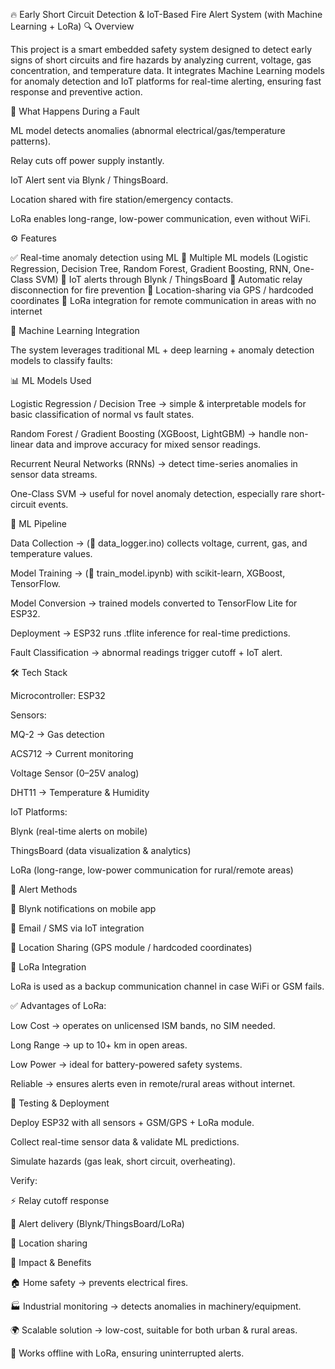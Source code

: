 🔥 Early Short Circuit Detection & IoT-Based Fire Alert System (with Machine Learning + LoRa)
🔍 Overview

This project is a smart embedded safety system designed to detect early signs of short circuits and fire hazards by analyzing current, voltage, gas concentration, and temperature data.
It integrates Machine Learning models for anomaly detection and IoT platforms for real-time alerting, ensuring fast response and preventive action.

🚨 What Happens During a Fault

ML model detects anomalies (abnormal electrical/gas/temperature patterns).

Relay cuts off power supply instantly.

IoT Alert sent via Blynk / ThingsBoard.

Location shared with fire station/emergency contacts.

LoRa enables long-range, low-power communication, even without WiFi.

⚙ Features

✅ Real-time anomaly detection using ML
🧠 Multiple ML models (Logistic Regression, Decision Tree, Random Forest, Gradient Boosting, RNN, One-Class SVM)
📲 IoT alerts through Blynk / ThingsBoard
🔌 Automatic relay disconnection for fire prevention
📡 Location-sharing via GPS / hardcoded coordinates
📡 LoRa integration for remote communication in areas with no internet

🧠 Machine Learning Integration

The system leverages traditional ML + deep learning + anomaly detection models to classify faults:

📊 ML Models Used

Logistic Regression / Decision Tree → simple & interpretable models for basic classification of normal vs fault states.

Random Forest / Gradient Boosting (XGBoost, LightGBM) → handle non-linear data and improve accuracy for mixed sensor readings.

Recurrent Neural Networks (RNNs) → detect time-series anomalies in sensor data streams.

One-Class SVM → useful for novel anomaly detection, especially rare short-circuit events.

🔄 ML Pipeline

Data Collection → (📄 data_logger.ino) collects voltage, current, gas, and temperature values.

Model Training → (📓 train_model.ipynb) with scikit-learn, XGBoost, TensorFlow.

Model Conversion → trained models converted to TensorFlow Lite for ESP32.

Deployment → ESP32 runs .tflite inference for real-time predictions.

Fault Classification → abnormal readings trigger cutoff + IoT alert.

🛠 Tech Stack

Microcontroller: ESP32

Sensors:

MQ-2 → Gas detection

ACS712 → Current monitoring

Voltage Sensor (0–25V analog)

DHT11 → Temperature & Humidity

IoT Platforms:

Blynk (real-time alerts on mobile)

ThingsBoard (data visualization & analytics)

LoRa (long-range, low-power communication for rural/remote areas)

📲 Alert Methods

🔔 Blynk notifications on mobile app

📧 Email / SMS via IoT integration

📌 Location Sharing (GPS module / hardcoded coordinates)

📡 LoRa Integration

LoRa is used as a backup communication channel in case WiFi or GSM fails.

✅ Advantages of LoRa:

Low Cost → operates on unlicensed ISM bands, no SIM needed.

Long Range → up to 10+ km in open areas.

Low Power → ideal for battery-powered safety systems.

Reliable → ensures alerts even in remote/rural areas without internet.

🧪 Testing & Deployment

Deploy ESP32 with all sensors + GSM/GPS + LoRa module.

Collect real-time sensor data & validate ML predictions.

Simulate hazards (gas leak, short circuit, overheating).

Verify:

⚡ Relay cutoff response

📲 Alert delivery (Blynk/ThingsBoard/LoRa)

📡 Location sharing

🚀 Impact & Benefits

🏠 Home safety → prevents electrical fires.

🏭 Industrial monitoring → detects anomalies in machinery/equipment.

🌍 Scalable solution → low-cost, suitable for both urban & rural areas.

📶 Works offline with LoRa, ensuring uninterrupted alerts.
